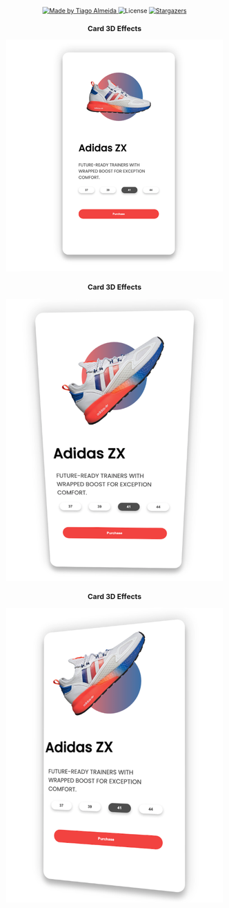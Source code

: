 <p align="center">
  <a href="#!">
    <img alt="Made by Tiago Almeida" src="https://img.shields.io/badge/made%20by-Tiago%20Almeida-%2304D361"/>
  </a>

  <img alt="License" src="https://img.shields.io/badge/license-MIT-%2304D361"/>

  <a href="https://github.com/tiagoalmeida93/Awesome3DAnimation">
    <img alt="Stargazers" src="https://img.shields.io/github/stars/tiagoalmeida93/Awesome3DAnimation?style=social"/>
  </a>
</p>

<h3 align="center">Card 3D Effects</h3>

![effect1](/screens/ss1.png)

<h3 align="center">Card 3D Effects</h3>

![effect2](/screens/ss2.png)

<h3 align="center">Card 3D Effects</h3>

![effect3](/screens/ss3.png)
